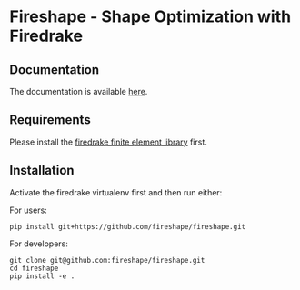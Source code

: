 # Fireshape - Shape Optimization with Firedrake

## Documentation
The documentation is available [here](https://fireshape.readthedocs.io/en/latest/index.html#).

## Requirements

Please install the [firedrake finite element library](https://www.firedrakeproject.org) first.

## Installation
Activate the firedrake virtualenv first and then run either:

For users: 

    pip install git+https://github.com/fireshape/fireshape.git

For developers:
    
    git clone git@github.com:fireshape/fireshape.git
    cd fireshape
    pip install -e .
